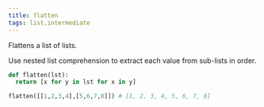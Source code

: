 ```yaml
---
title: flatten
tags: list,intermediate
---
```


Flattens a list of lists.

Use nested list comprehension to extract each value from sub-lists in order.

```py
def flatten(lst):
  return [x for y in lst for x in y]
```

```py
flatten([[1,2,3,4],[5,6,7,8]]) # [1, 2, 3, 4, 5, 6, 7, 8]
```
